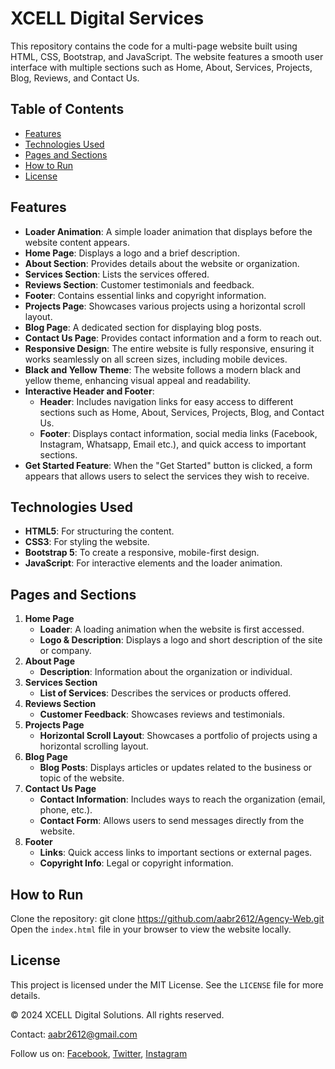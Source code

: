 # XCELL Digital Services

This repository contains the code for a multi-page website built using HTML, CSS, Bootstrap, and JavaScript. The website features a smooth user interface with multiple sections such as Home, About, Services, Projects, Blog, Reviews, and Contact Us.

## Table of Contents
- [Features](#features)
- [Technologies Used](#technologies-used)
- [Pages and Sections](#pages-and-sections)
- [How to Run](#how-to-run)
- [License](#license)

## Features
- **Loader Animation**: A simple loader animation that displays before the website content appears.
- **Home Page**: Displays a logo and a brief description.
- **About Section**: Provides details about the website or organization.
- **Services Section**: Lists the services offered.
- **Reviews Section**: Customer testimonials and feedback.
- **Footer**: Contains essential links and copyright information.
- **Projects Page**: Showcases various projects using a horizontal scroll layout.
- **Blog Page**: A dedicated section for displaying blog posts.
- **Contact Us Page**: Provides contact information and a form to reach out.
- **Responsive Design**: The entire website is fully responsive, ensuring it works seamlessly on all screen sizes, including mobile devices.
- **Black and Yellow Theme**: The website follows a modern black and yellow theme, enhancing visual appeal and readability.
- **Interactive Header and Footer**:
  - **Header**: Includes navigation links for easy access to different sections such as Home, About, Services, Projects, Blog, and Contact Us.
  - **Footer**: Displays contact information, social media links (Facebook, Instagram, Whatsapp, Email etc.), and quick access to important sections.
- **Get Started Feature**: When the "Get Started" button is clicked, a form appears that allows users to select the services they wish to receive.

## Technologies Used
- **HTML5**: For structuring the content.
- **CSS3**: For styling the website.
- **Bootstrap 5**: To create a responsive, mobile-first design.
- **JavaScript**: For interactive elements and the loader animation.

## Pages and Sections
1. **Home Page**
   - **Loader**: A loading animation when the website is first accessed.
   - **Logo & Description**: Displays a logo and short description of the site or company.
2. **About Page**
   - **Description**: Information about the organization or individual.
3. **Services Section**
   - **List of Services**: Describes the services or products offered.
4. **Reviews Section**
   - **Customer Feedback**: Showcases reviews and testimonials.
5. **Projects Page**
   - **Horizontal Scroll Layout**: Showcases a portfolio of projects using a horizontal scrolling layout.
6. **Blog Page**
   - **Blog Posts**: Displays articles or updates related to the business or topic of the website.
7. **Contact Us Page**
   - **Contact Information**: Includes ways to reach the organization (email, phone, etc.).
   - **Contact Form**: Allows users to send messages directly from the website.
8. **Footer**
   - **Links**: Quick access links to important sections or external pages.
   - **Copyright Info**: Legal or copyright information.

## How to Run
Clone the repository:
      git clone https://github.com/aabr2612/Agency-Web.git
Open the `index.html` file in your browser to view the website locally.

## License
This project is licensed under the MIT License. See the `LICENSE` file for more details.

<footer>
<p>&copy; 2024 XCELL Digital Solutions. All rights reserved.</p>
<p>Contact: <a href="mailto:aabr2612@gmail.com">aabr2612@gmail.com</a></p>
<p>Follow us on:
    <a href="https://facebook.com/yourprofile">Facebook</a>,
    <a href="https://twitter.com/yourprofile">Twitter</a>,
    <a href="https://instagram.com/yourprofile">Instagram</a>
</p>
</footer>
